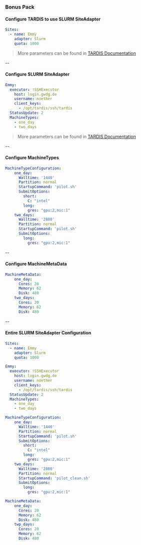 ### Bonus Pack
#### Configure TARDIS to use SLURM SiteAdapter

```yaml
Sites:
  - name: Emmy
    adapter: Slurm
    quota: 1000
```

> More parameters can be found in [TARDIS Documentation](https://cobald-tardis.readthedocs.io/en/latest/adapters/site.html#generic-site-adapter-configuration)

--

#### Configure SLURM SiteAdapter

```yaml
Emmy:
  executor: !SSHExecutor
    host: login.gwdg.de
    username: noether
    client_keys:
      - /opt/tardis/ssh/tardis
  StatusUpdate: 2
  MachineTypes:
    - one_day
    - two_days
```

> More parameters can be found in [TARDIS Documentation](https://cobald-tardis.readthedocs.io/en/latest/adapters/site.html#slurm-site-adapter)

--

<!-- .element: style="font-size:70%;" -->
#### Configure MachineTypes
```yaml
MachineTypeConfiguration:
    one_day:
      Walltime: '1440'
      Partition: normal
      StartupCommand: 'pilot.sh'
      SubmitOptions:
        short:
          C: "intel"
        long:
          gres: "gpu:2,mic:1"
    two_days:
      Walltime: '2880'
      Partition: normal
      StartupCommand: 'pilot.sh'
      SubmitOptions:
        long:
          gres: "gpu:2,mic:1"
```

--

#### Configure MachineMetaData
```yaml
MachineMetaData:
    one_day:
      Cores: 20
      Memory: 62
      Disk: 480
    two_days:
      Cores: 20
      Memory: 62
      Disk: 480
```

--

<!-- .element: style="font-size:45%;" -->
#### Entire SLURM SiteAdapter Configuration
```yaml
Sites:
  - name: Emmy
    adapter: Slurm
    quota: 1000

Emmy:
  executor: !SSHExecutor
    host: login.gwdg.de
    username: noether
    client_keys:
      - /opt/tardis/ssh/tardis
  StatusUpdate: 2
  MachineTypes:
    - one_day
    - two_days

MachineTypeConfiguration:
    one_day:
      Walltime: '1440'
      Partition: normal
      StartupCommand: 'pilot.sh'
      SubmitOptions:
        short:
          C: "intel"
        long:
          gres: "gpu:2,mic:1"
    two_days:
      Walltime: '2880'
      Partition: normal
      StartupCommand: 'pilot_clean.sh'
      SubmitOptions:
        long:
          gres: "gpu:2,mic:1"

MachineMetaData:
    one_day:
      Cores: 20
      Memory: 62
      Disk: 480
    twp_days:
      Cores: 20
      Memory: 62
      Disk: 480
```